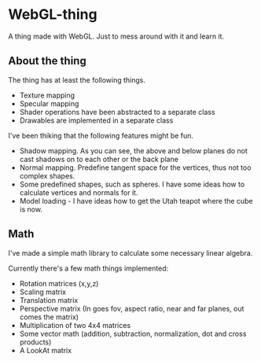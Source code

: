 # WebGL-thing
A thing made with WebGL. Just to mess around with it and learn it.

## About the thing

The thing has at least the following things.

* Texture mapping
* Specular mapping
* Shader operations have been abstracted to a separate class
* Drawables are implemented in a separate class

I've been thiking that the following features might be fun.

* Shadow mapping. As you can see, the above and below planes do not cast shadows on to each other or the back plane
* Normal mapping. Predefine tangent space for the vertices, thus not too complex shapes.
* Some predefined shapes, such as spheres. I have some ideas how to calculate vertices and normals for it.
* Model loading - I have ideas how to get the Utah teapot where the cube is now.

## Math

I've made a simple math library to calculate some necessary linear algebra.

Currently there's a few math things implemented:

* Rotation matrices (x,y,z)
* Scaling matrix
* Translation matrix
* Perspective matrix (In goes fov, aspect ratio, near and far planes, out comes the matrix)
* Multiplication of two 4x4 matrices
* Some vector math (addition, subtraction, normalization, dot and cross products)
* A LookAt matrix
